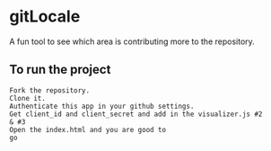 # gitLocale
A fun tool to see which area is contributing more to the repository.


## To run the project
<code>Fork the repository.</code><br>
<code>Clone it.</code><br>
<code>Authenticate this app in your github settings.</code><br>
<code>Get client_id and client_secret and add in the visualizer.js #2 & #3</code><br>
<code>Open the index.html and you are good to go</code><br>


